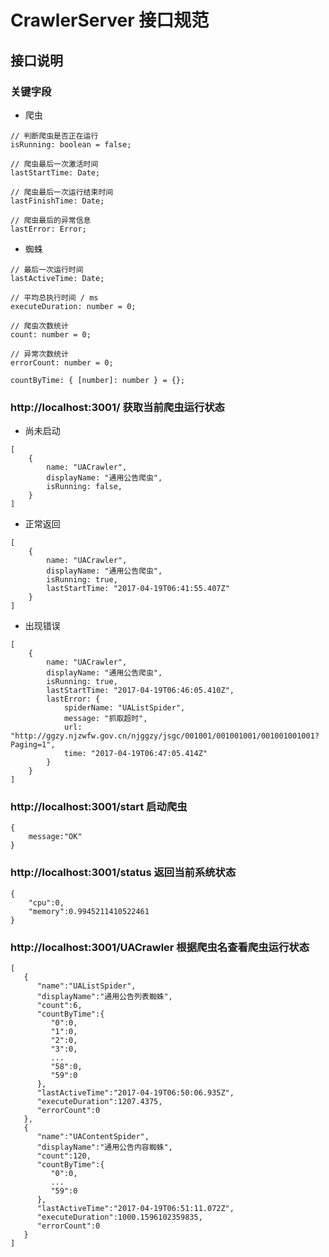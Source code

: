 # CrawlerServer 接口规范


## 接口说明

### 关键字段
- 爬虫
```
// 判断爬虫是否正在运行
isRunning: boolean = false;

// 爬虫最后一次激活时间
lastStartTime: Date;

// 爬虫最后一次运行结束时间
lastFinishTime: Date;

// 爬虫最后的异常信息
lastError: Error;
```
- 蜘蛛
```
// 最后一次运行时间
lastActiveTime: Date;

// 平均总执行时间 / ms
executeDuration: number = 0;

// 爬虫次数统计
count: number = 0;

// 异常次数统计
errorCount: number = 0;

countByTime: { [number]: number } = {};
```
### http://localhost:3001/ 获取当前爬虫运行状态
- 尚未启动
```
[
    {
        name: "UACrawler",
        displayName: "通用公告爬虫",
        isRunning: false,
    }
]
```
- 正常返回
```
[
    {
        name: "UACrawler",
        displayName: "通用公告爬虫",
        isRunning: true,
        lastStartTime: "2017-04-19T06:41:55.407Z"
    }
]
```
- 出现错误
```
[
    {
        name: "UACrawler",
        displayName: "通用公告爬虫",
        isRunning: true,
        lastStartTime: "2017-04-19T06:46:05.410Z",
        lastError: {
            spiderName: "UAListSpider",
            message: "抓取超时",
            url: "http://ggzy.njzwfw.gov.cn/njggzy/jsgc/001001/001001001/001001001001?Paging=1",
            time: "2017-04-19T06:47:05.414Z"
        }
    }
]

```

### http://localhost:3001/start 启动爬虫
```
{
    message:"OK"
}
```
### http://localhost:3001/status 返回当前系统状态
```
{
    "cpu":0,
    "memory":0.9945211410522461
}
```

### http://localhost:3001/UACrawler 根据爬虫名查看爬虫运行状态
```
[  
   {  
      "name":"UAListSpider",
      "displayName":"通用公告列表蜘蛛",
      "count":6,
      "countByTime":{  
         "0":0,
         "1":0,
         "2":0,
         "3":0,
         ...
         "58":0,
         "59":0
      },
      "lastActiveTime":"2017-04-19T06:50:06.935Z",
      "executeDuration":1207.4375,
      "errorCount":0
   },
   {  
      "name":"UAContentSpider",
      "displayName":"通用公告内容蜘蛛",
      "count":120,
      "countByTime":{  
         "0":0,
         ...
         "59":0
      },
      "lastActiveTime":"2017-04-19T06:51:11.072Z",
      "executeDuration":1000.1596102359835,
      "errorCount":0
   }
]
```
